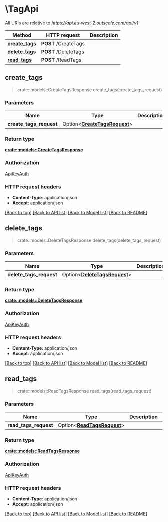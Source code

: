 # \TagApi

All URIs are relative to *https://api.eu-west-2.outscale.com/api/v1*

Method | HTTP request | Description
------------- | ------------- | -------------
[**create_tags**](TagApi.md#create_tags) | **POST** /CreateTags | 
[**delete_tags**](TagApi.md#delete_tags) | **POST** /DeleteTags | 
[**read_tags**](TagApi.md#read_tags) | **POST** /ReadTags | 



## create_tags

> crate::models::CreateTagsResponse create_tags(create_tags_request)


### Parameters


Name | Type | Description  | Required | Notes
------------- | ------------- | ------------- | ------------- | -------------
**create_tags_request** | Option<[**CreateTagsRequest**](CreateTagsRequest.md)> |  |  |

### Return type

[**crate::models::CreateTagsResponse**](CreateTagsResponse.md)

### Authorization

[ApiKeyAuth](../README.md#ApiKeyAuth)

### HTTP request headers

- **Content-Type**: application/json
- **Accept**: application/json

[[Back to top]](#) [[Back to API list]](../README.md#documentation-for-api-endpoints) [[Back to Model list]](../README.md#documentation-for-models) [[Back to README]](../README.md)


## delete_tags

> crate::models::DeleteTagsResponse delete_tags(delete_tags_request)


### Parameters


Name | Type | Description  | Required | Notes
------------- | ------------- | ------------- | ------------- | -------------
**delete_tags_request** | Option<[**DeleteTagsRequest**](DeleteTagsRequest.md)> |  |  |

### Return type

[**crate::models::DeleteTagsResponse**](DeleteTagsResponse.md)

### Authorization

[ApiKeyAuth](../README.md#ApiKeyAuth)

### HTTP request headers

- **Content-Type**: application/json
- **Accept**: application/json

[[Back to top]](#) [[Back to API list]](../README.md#documentation-for-api-endpoints) [[Back to Model list]](../README.md#documentation-for-models) [[Back to README]](../README.md)


## read_tags

> crate::models::ReadTagsResponse read_tags(read_tags_request)


### Parameters


Name | Type | Description  | Required | Notes
------------- | ------------- | ------------- | ------------- | -------------
**read_tags_request** | Option<[**ReadTagsRequest**](ReadTagsRequest.md)> |  |  |

### Return type

[**crate::models::ReadTagsResponse**](ReadTagsResponse.md)

### Authorization

[ApiKeyAuth](../README.md#ApiKeyAuth)

### HTTP request headers

- **Content-Type**: application/json
- **Accept**: application/json

[[Back to top]](#) [[Back to API list]](../README.md#documentation-for-api-endpoints) [[Back to Model list]](../README.md#documentation-for-models) [[Back to README]](../README.md)

